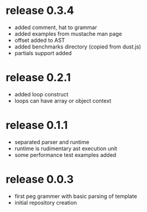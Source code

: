 # release 0.3.4
 * added comment, hat to grammar
 * added examples from mustache man page
 * offset added to AST
 * added benchmarks directory (copied from dust.js)
 * partials support added
# release 0.2.1
 * added loop construct
 * loops can have array or object context
# release 0.1.1
 * separated parser and runtime
 * runtime is rudimentary ast execution unit
 * some performance test examples added
# release 0.0.3
 * first peg grammer with basic parsing of template
 * initial repository creation
